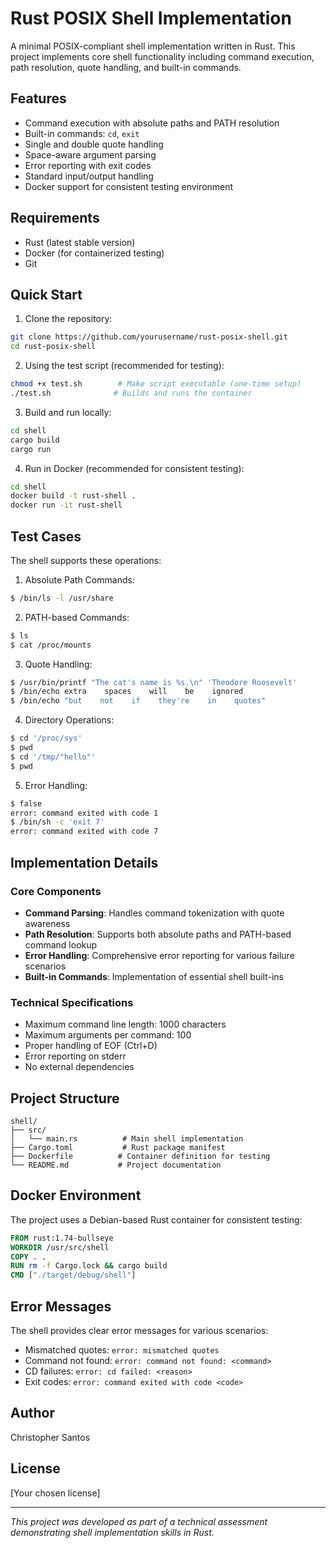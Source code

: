 # Rust POSIX Shell Implementation

A minimal POSIX-compliant shell implementation written in Rust. This project implements core shell functionality including command execution, path resolution, quote handling, and built-in commands.

## Features

- Command execution with absolute paths and PATH resolution
- Built-in commands: `cd`, `exit`
- Single and double quote handling
- Space-aware argument parsing
- Error reporting with exit codes
- Standard input/output handling
- Docker support for consistent testing environment

## Requirements

- Rust (latest stable version)
- Docker (for containerized testing)
- Git

## Quick Start

1. Clone the repository:
```bash
git clone https://github.com/yourusername/rust-posix-shell.git
cd rust-posix-shell
```

2. Using the test script (recommended for testing):
```bash
chmod +x test.sh        # Make script executable (one-time setup)
./test.sh              # Builds and runs the container
```

3. Build and run locally:
```bash
cd shell
cargo build
cargo run
```

4. Run in Docker (recommended for consistent testing):
```bash
cd shell
docker build -t rust-shell .
docker run -it rust-shell
```

## Test Cases

The shell supports these operations:

1. Absolute Path Commands:
```bash
$ /bin/ls -l /usr/share
```

2. PATH-based Commands:
```bash
$ ls
$ cat /proc/mounts
```

3. Quote Handling:
```bash
$ /usr/bin/printf "The cat's name is %s.\n" 'Theodore Roosevelt'
$ /bin/echo extra    spaces    will    be    ignored
$ /bin/echo "but    not    if    they're    in    quotes"
```

4. Directory Operations:
```bash
$ cd '/proc/sys'
$ pwd
$ cd '/tmp/"hello"'
$ pwd
```

5. Error Handling:
```bash
$ false
error: command exited with code 1
$ /bin/sh -c 'exit 7'
error: command exited with code 7
```

## Implementation Details

### Core Components

- **Command Parsing**: Handles command tokenization with quote awareness
- **Path Resolution**: Supports both absolute paths and PATH-based command lookup
- **Error Handling**: Comprehensive error reporting for various failure scenarios
- **Built-in Commands**: Implementation of essential shell built-ins

### Technical Specifications

- Maximum command line length: 1000 characters
- Maximum arguments per command: 100
- Proper handling of EOF (Ctrl+D)
- Error reporting on stderr
- No external dependencies

## Project Structure

```
shell/
├── src/
│   └── main.rs          # Main shell implementation
├── Cargo.toml           # Rust package manifest
├── Dockerfile          # Container definition for testing
└── README.md           # Project documentation
```

## Docker Environment

The project uses a Debian-based Rust container for consistent testing:

```dockerfile
FROM rust:1.74-bullseye
WORKDIR /usr/src/shell
COPY . .
RUN rm -f Cargo.lock && cargo build
CMD ["./target/debug/shell"]
```

## Error Messages

The shell provides clear error messages for various scenarios:
- Mismatched quotes: `error: mismatched quotes`
- Command not found: `error: command not found: <command>`
- CD failures: `error: cd failed: <reason>`
- Exit codes: `error: command exited with code <code>`

## Author

Christopher Santos

## License

[Your chosen license]

---
*This project was developed as part of a technical assessment demonstrating shell implementation skills in Rust.*
